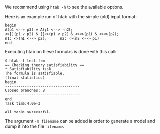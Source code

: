 We recommend using `htab -h` to see the available options.

Here is an example run of htab with the simple (old) input format:

```
begin
A(p1 <--> p3) v A(p1 <--> -n2);
<>[](p1 v p2) & []<>(p1 v p2) & <><>(p1) & <><>(p2);
n1: <>(n1 <--> p2);      n2: <>(n2 <--> p1)
end
```

Executing htab on these formulas is done with this call:

```
$ htab -f test.frm
== Checking theory satisfiability ==
* Satisfiability task
The formula is satisfiable.
(final statistics)
begin
----------------------------------
Closed branches: 8
----------------------------------
end
Task time:4.0e-3

All tasks successful.
```


The argument `-m filename` can be added in order to generate
a model and dump it into the file `filename`.